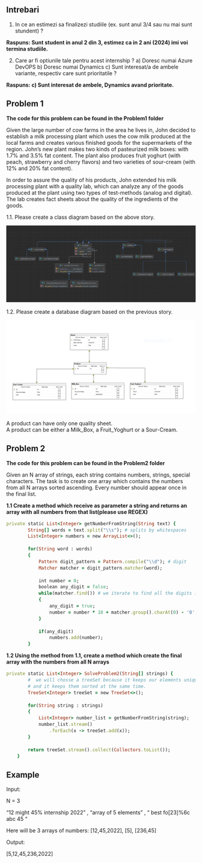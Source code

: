 ## **Intrebari**

1. In ce an estimezi sa finalizezi studiile (ex. sunt anul 3/4 sau nu mai sunt stundent) ?

**Raspuns: Sunt student in anul 2 din 3, estimez ca in 2 ani (2024) imi voi termina studiile.**

2. Care ar fi optiunile tale pentru acest internship ?
a) Doresc numai Azure DevOPS
b) Doresc numai Dynamics
c) Sunt interesat/a de ambele variante, respectiv care sunt prioritatile ?

**Raspuns: c) Sunt interesat de ambele, Dynamics avand prioritate.**


## **Problem 1**
**The code for this problem can be found in the Problem1 folder**

Given the large number of cow farms in the area he lives in, John decided to establish a milk processing plant which uses the cow milk produced at the local farms and creates various finished goods for the supermarkets of the region. John’s new plant makes two kinds of pasteurized milk boxes: with 1.7% and 3.5% fat content. The plant also produces fruit yoghurt (with peach, strawberry and cherry flavors) and two varieties of sour-cream (with 12% and 20% fat content).

In order to assure the quality of his products, John extended his milk processing plant with a quality lab, which can analyze any of the goods produced at the plant using two types of test-methods (analog and digital). The lab creates fact sheets about the quality of the ingredients of the goods.

1.1.  Please create a class diagram based on the above story.

![alt text](https://github.com/TudorMurariu/Siemens-Internship-Problem-Set/blob/main/UML.PNG)

1.2.  Please create a database diagram based on the previous story.

 ![alt text](https://github.com/TudorMurariu/Siemens-Internship-Problem-Set/blob/main/JhonDataBase.PNG)

A product can have only one quality sheet. <br>
A product can be either a Milk_Box, a Fruit_Yoghurt or a Sour-Cream.

## **Problem 2**
**The code for this problem can be found in the Problem2 folder**

Given an N array of strings, each string contains numbers, strings, special characters. The task is to create one array which contains the numbers from all N arrays sorted ascending. Every number should appear once in the final list.

**1.1 Create a method which receive as parameter a string and returns an array with all numbers from that list(please use REGEX)**
```ruby
private static List<Integer> getNumberFromString(String text) {
        String[] words = text.split("\\s"); # splits by whitespaces
        List<Integer> numbers = new ArrayList<>();

        for(String word : words)
        {
            Pattern digit_pattern = Pattern.compile("\\d"); # digit
            Matcher matcher = digit_pattern.matcher(word);

            int number = 0;
            boolean any_digit = false;
            while(matcher.find()) # we iterate to find all the digits in the word
            {
                any_digit = true;
                number = number * 10 + matcher.group().charAt(0) - '0';
            }
            
            if(any_digit)
                numbers.add(number);
        }
```
**1.2 Using the method from 1.1, create a method which create the final array with the numbers from all N arrays**

```ruby
private static List<Integer> SolveProblem2(String[] strings) {
        #  we will chosse a treeSet because it keeps our elements unique 
        # and it keeps them sorted at the same time.
        TreeSet<Integer> treeSet = new TreeSet<>(); 

        for(String string : strings)
        {
            List<Integer> number_list = getNumberFromString(string);
            number_list.stream()
                .forEach(x -> treeSet.add(x));
        }

        return treeSet.stream().collect(Collectors.toList());
    }
```

## **Example**

Input:

N = 3

“12 might 45% internship 2022” , “array of 5 elements” , “ best fo[23]%6c abc 45 “

Here will be 3 arrays of numbers: [12,45,2022], [5], [236,45]

Output:

[5,12,45,236,2022]
